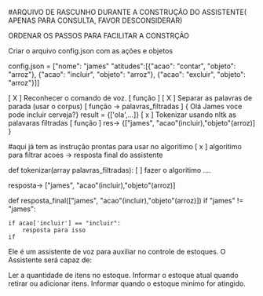 #ARQUIVO DE RASCUNHO DURANTE A CONSTRUÇÃO DO ASSISTENTE( APENAS PARA CONSULTA, FAVOR DESCONSIDERAR)

ORDENAR OS PASSOS PARA FACILITAR A CONSTRÇÃO 

Criar o arquivo config.json com as ações e objetos

config.json = ["nome": "james" "atitudes":[{"acao": "contar", "objeto": "arroz"}, {"acao": "incluir", "objeto": "arroz"}, {"acao": "excluir", "objeto": "arroz"}]]

[ X ] Reconhecer o comando de voz. [ função ]
[ X ] Separar as palavras de parada (usar o corpus) [ função -> palavras_filtradas ] { Olá James voce pode incluir cerveja?} result = {['ola',...]}
[ x ] Tokenizar usando nltk as palavaras filtradas [ função ] res-> {["james", "acao"(incluir),"objeto"(arroz)] }

#aqui já tem as instrução prontas para usar no algoritimo
[ x  ] algoritimo para filtrar acoes -> resposta final do assistente


def tokenizar(array palavras_filtradas):
[  ]	 fazer o algoritimo ....

resposta-> ["james", "acao"(incluir),"objeto"(arroz)]


def resposta_final(["james", "acao"(incluir),"objeto"(arroz)])
	if "james" != "james":
		

	if acao['incluir'] == "incluir":
		resposta para isso
	if

Ele é um assistente de voz para auxiliar no controle de estoques.
O Assistente será capaz de:

Ler a quantidade de itens no estoque.
Informar o estoque atual quando retirar ou adicionar itens.
Informar quando o estoque minimo for atingido.

